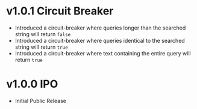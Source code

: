 # v1.0.1 Circuit Breaker

- Introduced a circuit-breaker where queries longer than the searched string will return `false`
- Introduced a circuit-breaker where queries identical to the searched string will return `true`
- Introduced a circuit-breaker where text containing the entire query will return `true`

# v1.0.0 IPO

- Initial Public Release
